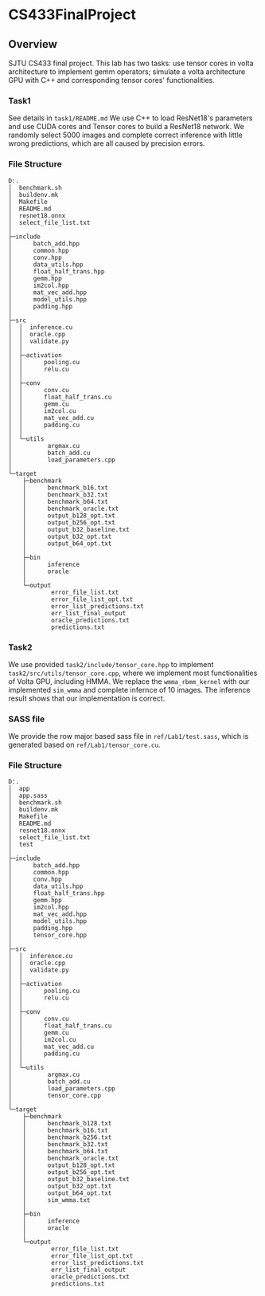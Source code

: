 # CS433FinalProject

## Overview
SJTU CS433 final project.
This lab has two tasks: use tensor cores in volta architecture to implement gemm operators; simulate a volta architecture GPU with C++ and corresponding tensor cores' functionalities.

### Task1

See details in `task1/README.md`
We use C++ to load ResNet18's parameters and use CUDA cores and Tensor cores to build a ResNet18 network.
We randomly select 5000 images and complete correct inference with little wrong predictions, which are all caused by precision errors.

### File Structure
```
D:.
│  benchmark.sh
│  buildenv.mk
│  Makefile
│  README.md
│  resnet18.onnx
│  select_file_list.txt
│
├─include
│      batch_add.hpp
│      common.hpp
│      conv.hpp
│      data_utils.hpp
│      float_half_trans.hpp
│      gemm.hpp
│      im2col.hpp
│      mat_vec_add.hpp
│      model_utils.hpp
│      padding.hpp
│
├─src
│  │  inference.cu
│  │  oracle.cpp
│  │  validate.py
│  │
│  ├─activation
│  │      pooling.cu
│  │      relu.cu
│  │
│  ├─conv
│  │      conv.cu
│  │      float_half_trans.cu
│  │      gemm.cu
│  │      im2col.cu
│  │      mat_vec_add.cu
│  │      padding.cu
│  │
│  └─utils
│          argmax.cu
│          batch_add.cu
│          load_parameters.cpp
│
└─target
    ├─benchmark
    │      benchmark_b16.txt
    │      benchmark_b32.txt
    │      benchmark_b64.txt
    │      benchmark_oracle.txt
    │      output_b128_opt.txt
    │      output_b256_opt.txt
    │      output_b32_baseline.txt
    │      output_b32_opt.txt
    │      output_b64_opt.txt
    │
    ├─bin
    │      inference
    │      oracle
    │
    └─output
            error_file_list.txt
            error_file_list_opt.txt
            error_list_predictions.txt
            err_list_final_output
            oracle_predictions.txt
            predictions.txt
```
### Task2

We use provided `task2/include/tensor_core.hpp` to implement `task2/src/utils/tensor_core.cpp`, where we implement most functionalities of Volta GPU, including HMMA. 
We replace the `wmma_rbmm_kernel` with our implemented `sim_wmma` and complete infernce of 10 images.
The inference result shows that our implementation is correct.

### SASS file
We provide the row major based sass file in `ref/Lab1/test.sass`, which is generated based on `ref/Lab1/tensor_core.cu`.

### File Structure
```
D:.
│  app
│  app.sass
│  benchmark.sh
│  buildenv.mk
│  Makefile
│  README.md
│  resnet18.onnx
│  select_file_list.txt
│  test
│
├─include
│      batch_add.hpp
│      common.hpp
│      conv.hpp
│      data_utils.hpp
│      float_half_trans.hpp
│      gemm.hpp
│      im2col.hpp
│      mat_vec_add.hpp
│      model_utils.hpp
│      padding.hpp
│      tensor_core.hpp
│
├─src
│  │  inference.cu
│  │  oracle.cpp
│  │  validate.py
│  │
│  ├─activation
│  │      pooling.cu
│  │      relu.cu
│  │
│  ├─conv
│  │      conv.cu
│  │      float_half_trans.cu
│  │      gemm.cu
│  │      im2col.cu
│  │      mat_vec_add.cu
│  │      padding.cu
│  │
│  └─utils
│          argmax.cu
│          batch_add.cu
│          load_parameters.cpp
│          tensor_core.cpp
│
└─target
    ├─benchmark
    │      benchmark_b128.txt
    │      benchmark_b16.txt
    │      benchmark_b256.txt
    │      benchmark_b32.txt
    │      benchmark_b64.txt
    │      benchmark_oracle.txt
    │      output_b128_opt.txt
    │      output_b256_opt.txt
    │      output_b32_baseline.txt
    │      output_b32_opt.txt
    │      output_b64_opt.txt
    │      sim_wmma.txt
    │
    ├─bin
    │      inference
    │      oracle
    │
    └─output
            error_file_list.txt
            error_file_list_opt.txt
            error_list_predictions.txt
            err_list_final_output
            oracle_predictions.txt
            predictions.txt
```